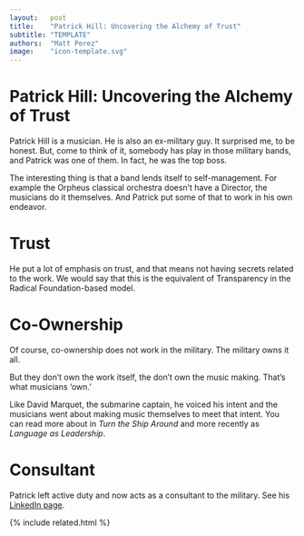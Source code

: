 ```yaml
---
layout:   post
title:    "Patrick Hill: Uncovering the Alchemy of Trust"
subtitle: "TEMPLATE"
authors:  "Matt Perez"
image:    "icon-template.svg"
---
```


<div style='display:none;'>
 <p>Patrick Hill is a musician. Patrick Hill is an ex-military guy. Go figure that.</p>
</div>

<h1>Patrick Hill: Uncovering the Alchemy of Trust</h1>
 <p>Patrick Hill is a musician. He is also an ex-military guy. It surprised me, to be honest. But, come to think of it, somebody has play in those military bands, and Patrick was one of them. In fact, he was the top boss.</p>
 <p>The interesting thing is that a band lends itself to  self-management. For example the Orpheus classical orchestra doesn’t have a Director, the musicians do it themselves. And Patrick put some of that to work in his own endeavor.</p>

<h1>Trust</h1>
 <p>He put a lot of emphasis on trust, and that means not having secrets related to the work. We would say that this is the equivalent of Transparency in the Radical Foundation-based model.</p>

<h1>Co-Ownership</h1>
 <p>Of course, co-ownership does not work in the military. The military owns it all.</p>
 <p>But they don’t own the work itself, the don’t own the music making. That’s what musicians &lsquo;own.&rsquo;</p>
 <p>Like David Marquet, the submarine captain, he voiced his intent and the musicians went about making music themselves to meet that intent. You can read more about in <em>Turn the Ship Around</em> and more recently as <em>Language as Leadership</em>.</p>

<h1>Consultant</h1>
 <p>Patrick left active duty and now acts as a consultant to the military. See his <a href="https://www.linkedin.com/in/patrick-hill-dsl-phr-5a631041/">LinkedIn page</a>.</p>

{% include related.html %}
